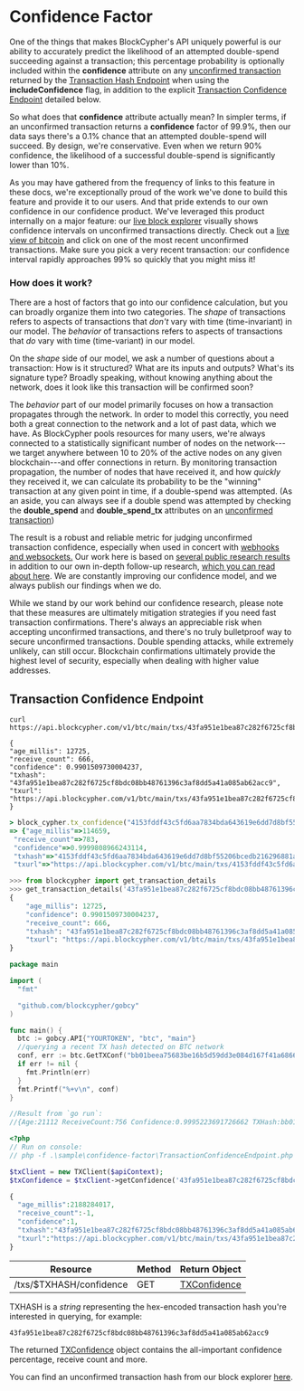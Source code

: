 # Confidence Factor

One of the things that makes BlockCypher's API uniquely powerful is our ability to accurately predict the likelihood of an attempted double-spend succeeding against a transaction; this percentage probability is optionally included within the **confidence** attribute on any [unconfirmed transaction](#tx) returned by the [Transaction Hash Endpoint](#transaction-hash-endpoint) when using the **includeConfidence** flag, in addition to the explicit [Transaction Confidence Endpoint](#transaction-confidence-endpoint) detailed below.

So what does that **confidence** attribute actually mean? In simpler terms, if an unconfirmed transaction returns a **confidence** factor of 99.9%, then our data says there's a 0.1% chance that an attempted double-spend will succeed. By design, we're conservative. Even when we return 90% confidence, the likelihood of a successful double-spend is significantly lower than 10%.

As you may have gathered from the frequency of links to this feature in these docs, we're exceptionally proud of the work we've done to build this feature and provide it to our users. And that pride extends to our own confidence in our confidence product. We've leveraged this product internally on a major feature: our [live block explorer](https://live.blockcypher.com/) visually shows confidence intervals on unconfirmed transactions directly. Check out a [live view of bitcoin](https://live.blockcypher.com/btc/) and click on one of the most recent unconfirmed transactions. Make sure you pick a very recent transaction: our confidence interval rapidly approaches 99% so quickly that you might miss it!

### How does it work?

There are a host of factors that go into our confidence calculation, but you can broadly organize them into two categories. The *shape* of transactions refers to aspects of transactions that *don't* vary with time (time-invariant) in our model. The *behavior* of transactions refers to aspects of transactions that *do* vary with time (time-variant) in our model.

On the *shape* side of our model, we ask a number of questions about a transaction: How is it structured? What are its inputs and outputs? What's its signature type? Broadly speaking, without knowing anything about the network, does it look like this transaction will be confirmed soon?

The *behavior* part of our model primarily focuses on how a transaction propagates through the network. In order to model this correctly, you need both a great connection to the network and a lot of past data, which we have. As BlockCypher pools resources for many users, we're always connected to a statistically significant number of nodes on the network---we target anywhere between 10 to 20% of the active nodes on any given blockchain---and offer connections in return. By monitoring transaction propagation, the number of nodes that have received it, and how *quickly* they received it, we can calculate its probability to be the "winning" transaction at any given point in time, if a double-spend was attempted. (As an aside, you can always see if a double spend was attempted by checking the **double_spend** and **double_spend_tx** attributes on an [unconfirmed transaction](#tx))

The result is a robust and reliable metric for judging unconfirmed transaction confidence, especially when used in concert with [webhooks and websockets.](#events-and-hooks) Our work here is based on [several public research results](https://eprint.iacr.org/2012/248.pdf) in addition to our own in-depth follow-up research, [which you can read about here](http://blog.blockcypher.com/?p=51). We are constantly improving our confidence model, and we always publish our findings when we do.

<aside class="notice">
While we stand by our work behind our confidence research, please note that these measures are ultimately mitigation strategies if you need fast transaction confirmations. There's always an appreciable risk when accepting unconfirmed transactions, and there's no truly bulletproof way to secure unconfirmed transactions. Double spending attacks, while extremely unlikely, can still occur. Blockchain confirmations ultimately provide the highest level of security, especially when dealing with higher value addresses.
</aside>

## Transaction Confidence Endpoint

```shell
curl https://api.blockcypher.com/v1/btc/main/txs/43fa951e1bea87c282f6725cf8bdc08bb48761396c3af8dd5a41a085ab62acc9/confidence

{
"age_millis": 12725,
"receive_count": 666,
"confidence": 0.9901509730004237,
"txhash": "43fa951e1bea87c282f6725cf8bdc08bb48761396c3af8dd5a41a085ab62acc9",
"txurl": "https://api.blockcypher.com/v1/btc/main/txs/43fa951e1bea87c282f6725cf8bdc08bb48761396c3af8dd5a41a085ab62acc9"
}
```

```ruby
> block_cypher.tx_confidence("4153fddf43c5fd6aa7834bda643619e6dd7d8bf55206bcedb216296881a07830")
=> {"age_millis"=>114659,
 "receive_count"=>783,
 "confidence"=>0.9999808966243114,
 "txhash"=>"4153fddf43c5fd6aa7834bda643619e6dd7d8bf55206bcedb216296881a07830",
 "txurl"=>"https://api.blockcypher.com/v1/btc/main/txs/4153fddf43c5fd6aa7834bda643619e6dd7d8bf55206bcedb216296881a07830"}
```

```python
>>> from blockcypher import get_transaction_details
>>> get_transaction_details('43fa951e1bea87c282f6725cf8bdc08bb48761396c3af8dd5a41a085ab62acc9', confidence_only=True))
{
    "age_millis": 12725,
    "confidence": 0.9901509730004237,
    "receive_count": 666,
    "txhash": "43fa951e1bea87c282f6725cf8bdc08bb48761396c3af8dd5a41a085ab62acc9", 
    "txurl": "https://api.blockcypher.com/v1/btc/main/txs/43fa951e1bea87c282f6725cf8bdc08bb48761396c3af8dd5a41a085ab62acc9"
}
```

```go
package main

import (
  "fmt"

  "github.com/blockcypher/gobcy"
)

func main() {
  btc := gobcy.API{"YOURTOKEN", "btc", "main"}
  //querying a recent TX hash detected on BTC network
  conf, err := btc.GetTXConf("bb01beea75683be16b5d59dd3e084d167f41a6866b6880b3070eefff392fdd2a")
  if err != nil {
    fmt.Println(err)
  }
  fmt.Printf("%+v\n", conf)
}

//Result from `go run`:
//{Age:21112 ReceiveCount:756 Confidence:0.9995223691726662 TXHash:bb01beea75683be16b5d59dd3e084d167f41a6866b6880b3070eefff392fdd2a}
```

```php
<?php
// Run on console:
// php -f .\sample\confidence-factor\TransactionConfidenceEndpoint.php

$txClient = new TXClient($apiContext);
$txConfidence = $txClient->getConfidence('43fa951e1bea87c282f6725cf8bdc08bb48761396c3af8dd5a41a085ab62acc9');

{
  "age_millis":2188284017,
  "receive_count":-1,
  "confidence":1,
  "txhash":"43fa951e1bea87c282f6725cf8bdc08bb48761396c3af8dd5a41a085ab62acc9",
  "txurl":"https://api.blockcypher.com/v1/btc/main/txs/43fa951e1bea87c282f6725cf8bdc08bb48761396c3af8dd5a41a085ab62acc9"
}
```

Resource | Method | Return Object
-------- | ------ | -------------
/txs/$TXHASH/confidence | GET | [TXConfidence](#txconfidence)

TXHASH is a *string* representing the hex-encoded transaction hash you're interested in querying, for example:

`43fa951e1bea87c282f6725cf8bdc08bb48761396c3af8dd5a41a085ab62acc9`

The returned [TXConfidence](#txconfidence) object contains the all-important confidence percentage, receive count and more.

You can find an unconfirmed transaction hash from our block explorer [here](https://live.blockcypher.com/btc/latest-unconfirmed-tx).

